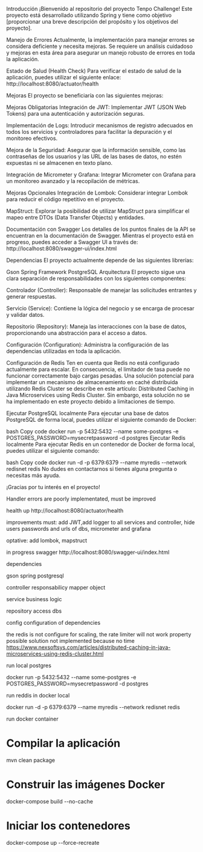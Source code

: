 Introducción
¡Bienvenido al repositorio del proyecto Tenpo Challenge! Este proyecto está desarrollado utilizando Spring y tiene como objetivo [proporcionar una breve descripción del propósito y los objetivos del proyecto].

Manejo de Errores
Actualmente, la implementación para manejar errores se considera deficiente y necesita mejoras. Se requiere un análisis cuidadoso y mejoras en esta área para asegurar un manejo robusto de errores en toda la aplicación.

Estado de Salud (Health Check)
Para verificar el estado de salud de la aplicación, puedes utilizar el siguiente enlace: http://localhost:8080/actuator/health

Mejoras
El proyecto se beneficiaría con las siguientes mejoras:

Mejoras Obligatorias
Integración de JWT: Implementar JWT (JSON Web Tokens) para una autenticación y autorización seguras.

Implementación de Logs: Introducir mecanismos de registro adecuados en todos los servicios y controladores para facilitar la depuración y el monitoreo efectivos.

Mejora de la Seguridad: Asegurar que la información sensible, como las contraseñas de los usuarios y las URL de las bases de datos, no estén expuestas ni se almacenen en texto plano.

Integración de Micrometer y Grafana: Integrar Micrometer con Grafana para un monitoreo avanzado y la recopilación de métricas.

Mejoras Opcionales
Integración de Lombok: Considerar integrar Lombok para reducir el código repetitivo en el proyecto.

MapStruct: Explorar la posibilidad de utilizar MapStruct para simplificar el mapeo entre DTOs (Data Transfer Objects) y entidades.

Documentación con Swagger
Los detalles de los puntos finales de la API se encuentran en la documentación de Swagger. Mientras el proyecto está en progreso, puedes acceder a Swagger UI a través de: http://localhost:8080/swagger-ui/index.html

Dependencias
El proyecto actualmente depende de las siguientes librerías:

Gson
Spring Framework
PostgreSQL
Arquitectura
El proyecto sigue una clara separación de responsabilidades con los siguientes componentes:

Controlador (Controller): Responsable de manejar las solicitudes entrantes y generar respuestas.

Servicio (Service): Contiene la lógica del negocio y se encarga de procesar y validar datos.

Repositorio (Repository): Maneja las interacciones con la base de datos, proporcionando una abstracción para el acceso a datos.

Configuración (Configuration): Administra la configuración de las dependencias utilizadas en toda la aplicación.

Configuración de Redis
Ten en cuenta que Redis no está configurado actualmente para escalar. En consecuencia, el limitador de tasa puede no funcionar correctamente bajo cargas pesadas. Una solución potencial para implementar un mecanismo de almacenamiento en caché distribuida utilizando Redis Cluster se describe en este artículo: Distributed Caching in Java Microservices using Redis Cluster. Sin embargo, esta solución no se ha implementado en este proyecto debido a limitaciones de tiempo.

Ejecutar PostgreSQL localmente
Para ejecutar una base de datos PostgreSQL de forma local, puedes utilizar el siguiente comando de Docker:

bash
Copy code
docker run -p 5432:5432 --name some-postgres -e POSTGRES_PASSWORD=mysecretpassword -d postgres
Ejecutar Redis localmente
Para ejecutar Redis en un contenedor de Docker de forma local, puedes utilizar el siguiente comando:

bash
Copy code
docker run -d -p 6379:6379 --name myredis --network redisnet redis
No dudes en contactarnos si tienes alguna pregunta o necesitas más ayuda.

¡Gracias por tu interés en el proyecto!



Handler errors are poorly implementated, must be improved


health up http://localhost:8080/actuator/health



improvements
must: add JWT,add logger to all services and controller, hide users passwords and urls of dbs, micrometer and grafana

optative: add lombok, mapstruct

in progress swagger http://localhost:8080/swagger-ui/index.html


dependencies

gson
spring
postgresql



controller responsabilicy mapper object

service business logic

repository access dbs

config configuration of dependencies


the redis is not configure for scaling, the rate limiter will not work property
possible solution not implemented because no time
https://www.nexsoftsys.com/articles/distributed-caching-in-java-microservices-using-redis-cluster.html

run local postgres

docker run -p 5432:5432 --name some-postgres -e POSTGRES_PASSWORD=mysecretpassword -d postgres

run reddis in docker local

docker run -d -p 6379:6379 --name myredis --network redisnet redis






run docker container

# Compilar la aplicación
mvn clean package

# Construir las imágenes Docker
docker-compose build --no-cache

# Iniciar los contenedores
docker-compose up --force-recreate
